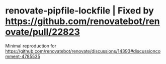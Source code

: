 # renovate-pipfile-lockfile | Fixed by https://github.com/renovatebot/renovate/pull/22823

Minimal reproduction for https://github.com/renovatebot/renovate/discussions/14393#discussioncomment-4785535
